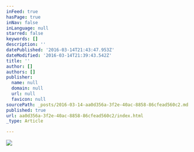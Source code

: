 ```yaml
---
inFeed: true
hasPage: true
inNav: false
inLanguage: null
starred: false
keywords: []
description: ''
datePublished: '2016-03-14T21:43:47.953Z'
dateModified: '2016-03-14T21:39:43.542Z'
title: ''
author: []
authors: []
publisher:
  name: null
  domain: null
  url: null
  favicon: null
sourcePath: _posts/2016-03-14-aa0d356a-3f2e-40ac-8858-86cfead560c2.md
published: true
url: aa0d356a-3f2e-40ac-8858-86cfead560c2/index.html
_type: Article

---
```

![](https://the-grid-user-content.s3-us-west-2.amazonaws.com/83184526-8d77-4d41-b0eb-3485e435d3b4.jpg)
